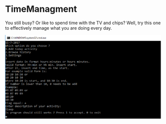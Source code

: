 # TimeManagment
You still busy? Or like to spend time with the TV and chips? Well, try this one to effectively manage what you are doing every day.

![alt text](https://github.com/Sedisan/TimeManagment/blob/master/Screenshot/Untitled.png)
